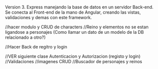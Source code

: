 Version 3. Express manejando la base de datos en un servidor Back-end. Se conecta al Front-end de la mano de Angular, creando las vistas, validaciones y demas con este framework.



//hacer modulo y CRUD de characters
//Reino y elementos no se estan ligandose a personajes (Como llamar un dato de un modelo de la DB relacionado a otro?)

//Hacer Back de regitro y login



//VER siguiente clase Autenticacion y Autorizacion (registo y login)
//Validaciones
//imagenes CRUD
//Buscador de personajes y reinos